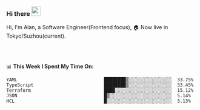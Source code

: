 ### Hi there <img src="https://media.giphy.com/media/hvRJCLFzcasrR4ia7z/giphy.gif" width="25px">

<!-- ![visitors](https://visitor-badge.glitch.me/badge?page_id=dislfyer.dislfyer) -->

Hi, I'm Alan, a Software Engineer(Frontend focus), 🏠 Now live in Tokyo/Suzhou(current).

<br/>
<br/>

📊 **This Week I Spent My Time On:**


<!--START_SECTION:waka-->

```text
YAML                                ████████▒░░░░░░░░░░░░░░░░  33.75%
TypeScript                          ████████▒░░░░░░░░░░░░░░░░  33.45%
Terraform                           ████░░░░░░░░░░░░░░░░░░░░░  15.12%
JSON                                █▒░░░░░░░░░░░░░░░░░░░░░░░  5.14%
HCL                                 █░░░░░░░░░░░░░░░░░░░░░░░░  3.13%
```

<!--END_SECTION:waka-->

<!--
**About Me:**
 -->

